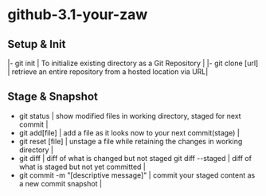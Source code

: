 # github-3.1-your-zaw
## Setup & Init
|- git init | To initialize existing directory as a Git Repository |
|- git clone [url] | retrieve an entire repository from a hosted location via URL|

## Stage & Snapshot
- git status | show modified files in working directory, staged for next commit |
- git add[file] | add a file as it looks now to your next commit(stage) |
- git reset [file] | unstage a file while retaining the changes in working directory |
- git diff | diff of what is changed but not staged
git diff --staged | diff of what is staged but not yet committed |
- git commit -m "[descriptive message]" | commit your staged content as a new commit snapshot |